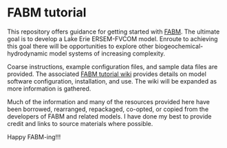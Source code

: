 # FABM tutorial

This repository offers guidance for getting started with [FABM](https://github.com/fabm-model/fabm). The ultimate goal is to develop a Lake Erie ERSEM-FVCOM model. Enroute to achieving this goal there will be opportunities to explore other biogeochemical-hydrodynamic model systems of increasing complexity.

Coarse instructions, example configuration files, and sample data files are provided. The associated [FABM tutorial wiki](https://github.com/NOAA-GLERL/FABM-tutorial/wiki) provides details on model software configuration, installation, and use. The wiki will be expanded as more information is gathered. 

Much of the information and many of the resources provided here have been borrowed, rearranged, repackaged, co-opted, or copied from the developers of FABM and related models. I have done my best to provide credit and links to source materials where possible.

Happy FABM-ing!!!
